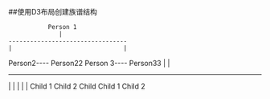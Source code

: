 ##使用D3布局创建族谱结构

               Person 1
                  |
    ---------------------------------
    |                               |
 Person2---- Person22           Person 3---- Person33
    |                              |
--------------                -----------------------
|            |                |            |         |
Child 1      Child 2         Child     Child 1     Child 2
